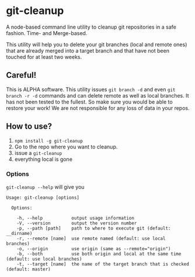git-cleanup
===========

A node-based command line utility to cleanup git repositories in a safe fashion. Time- and Merge-based.

This utility will help you to delete your git branches (local and remote ones) that are already merged into a target branch and that have not been touched for at least two weeks.

## Careful!
This is ALPHA software. This utility issues `git branch -d` and even `git branch -r -d` commands and can delete remote as well as local branches. It has not been tested to the fullest. So make sure you would be able to restore your work! We are not responsible for any loss of data in your repos.

## How to use?
1. `npm install -g git-cleanup`
1. Go to the repo where you want to cleanup.
1. issue a `git-cleanup`
1. everything local is gone

### Options
`git-cleanup --help` will give you

````
Usage: git-cleanup [options]

  Options:

    -h, --help           output usage information
    -V, --version        output the version number
    -p, --path [path]    path to where to execute git (default: __dirname)
    -r, --remote [name]  use remote named (default: use local branches)
    -o, --origin         use origin (same as --remote="origin")
    -b, --both           use both origin and local at the same time (default: use local branches)
    -t, --target [name]  the name of the target branch that is checked (default: master)
````
